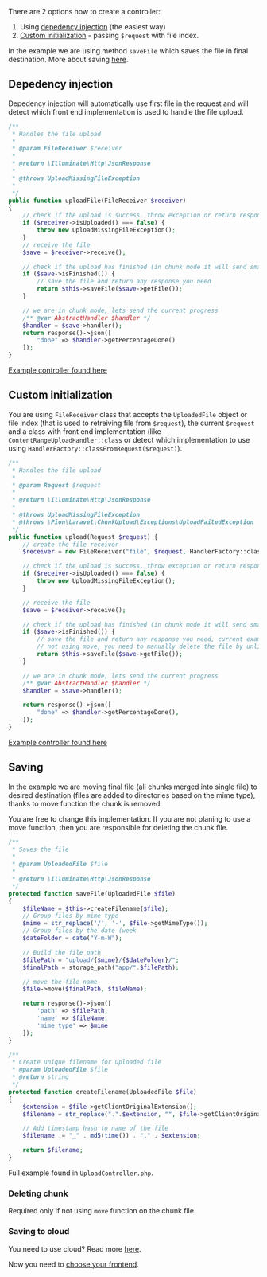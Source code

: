 There are 2 options how to create a controller:

1. Using [depedency injection](#depedency-injection) (the easiest way)
2. [Custom initialization](#custom-initialization) - passing `$request` with file index.

In the example we are using method `saveFile` which saves the file in final destination. More about saving [here](#saving).

## Depedency injection

Depedency injection will automatically use first file in the request and will detect which front end implementation is used to handle the file upload.

```php
/**
 * Handles the file upload
 *
 * @param FileReceiver $receiver
 *
 * @return \Illuminate\Http\JsonResponse
 *
 * @throws UploadMissingFileException
 *
 */
public function uploadFile(FileReceiver $receiver)
{
    // check if the upload is success, throw exception or return response you need
    if ($receiver->isUploaded() === false) {
        throw new UploadMissingFileException();
    }
    // receive the file
    $save = $receiver->receive();

    // check if the upload has finished (in chunk mode it will send smaller files)
    if ($save->isFinished()) {
        // save the file and return any response you need
        return $this->saveFile($save->getFile());
    }

    // we are in chunk mode, lets send the current progress
    /** @var AbstractHandler $handler */
    $handler = $save->handler();
    return response()->json([
        "done" => $handler->getPercentageDone()
    ]);
}
```

[Example controller found here](https://github.com/pionl/laravel-chunk-upload-example/blob/master/app/Http/Controllers/DependencyUploadController.php)

## Custom initialization

You are using `FileReceiver` class that accepts the `UploadedFile` object or file index (that is used to retreiving file from `$request`), the current `$request` and a class with front end implementation (like `ContentRangeUploadHandler::class` or detect which implementation to use using `HandlerFactory::classFromRequest($request)`).

```php
/**
 * Handles the file upload
 *
 * @param Request $request
 *
 * @return \Illuminate\Http\JsonResponse
 *
 * @throws UploadMissingFileException
 * @throws \Pion\Laravel\ChunkUpload\Exceptions\UploadFailedException
 */
public function upload(Request $request) {
    // create the file receiver
    $receiver = new FileReceiver("file", $request, HandlerFactory::classFromRequest($request));

    // check if the upload is success, throw exception or return response you need
    if ($receiver->isUploaded() === false) {
        throw new UploadMissingFileException();
    }

    // receive the file
    $save = $receiver->receive();

    // check if the upload has finished (in chunk mode it will send smaller files)
    if ($save->isFinished()) {
        // save the file and return any response you need, current example uses `move` function. If you are
        // not using move, you need to manually delete the file by unlink($save->getFile()->getPathname())
        return $this->saveFile($save->getFile());
    }

    // we are in chunk mode, lets send the current progress
    /** @var AbstractHandler $handler */
    $handler = $save->handler();

    return response()->json([
        "done" => $handler->getPercentageDone(),
    ]);
}
```

[Example controller found here](https://github.com/pionl/laravel-chunk-upload-example/blob/master/app/Http/Controllers/UploadController.php)

## Saving

In the example we are moving final file (all chunks merged into single file) to desired destination (files are added to directories based on the mime type), thanks to move function the chunk is removed. 

You are free to change this implementation. If you are not planing to use a move function, then you are responsible for deleting the chunk file.

```php
/**
 * Saves the file
 *
 * @param UploadedFile $file
 *
 * @return \Illuminate\Http\JsonResponse
 */
protected function saveFile(UploadedFile $file)
{
    $fileName = $this->createFilename($file);
    // Group files by mime type
    $mime = str_replace('/', '-', $file->getMimeType());
    // Group files by the date (week
    $dateFolder = date("Y-m-W");

    // Build the file path
    $filePath = "upload/{$mime}/{$dateFolder}/";
    $finalPath = storage_path("app/".$filePath);

    // move the file name
    $file->move($finalPath, $fileName);

    return response()->json([
        'path' => $filePath,
        'name' => $fileName,
        'mime_type' => $mime
    ]);
}

/**
 * Create unique filename for uploaded file
 * @param UploadedFile $file
 * @return string
 */
protected function createFilename(UploadedFile $file)
{
    $extension = $file->getClientOriginalExtension();
    $filename = str_replace(".".$extension, "", $file->getClientOriginalName()); // Filename without extension

    // Add timestamp hash to name of the file
    $filename .= "_" . md5(time()) . "." . $extension;

    return $filename;
}
```

Full example found in `UploadController.php`.

### Deleting chunk
Required only if not using `move` function on the chunk file.

### Saving to cloud
You need to use cloud? Read more [here](https://github.com/pionl/laravel-chunk-upload/wiki/Saving-to-Cloud).

Now you need to [choose your frontend](https://github.com/pionl/laravel-chunk-upload/wiki/frontend).


